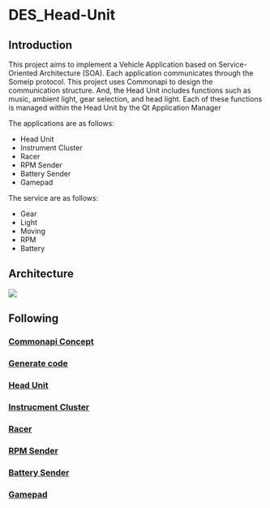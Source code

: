 # DES_Head-Unit

## Introduction
This project aims to implement a Vehicle Application based on Service-Oriented Architecture (SOA). Each application communicates through the Someip protocol. This project uses Commonapi to design the communication structure.
And, the Head Unit includes functions such as music, ambient light, gear selection, and head light. Each of these functions is managed within the Head Unit by the Qt Application Manager

The applications are as follows:
- Head Unit
- Instrument Cluster
- Racer
- RPM Sender
- Battery Sender
- Gamepad

The service are as follows:
- Gear
- Light
- Moving
- RPM
- Battery

## Architecture
<img src="https://github.com/SEA-ME-Team6/DES_Head-Unit/assets/119277948/701b1474-2453-417e-bd98-d87bd7ff2e2b">

## Following
  ### [Commonapi Concept](https://github.com/SEA-ME-Team6/DES_Head-Unit/tree/dev-communication/fidl)
  ### [Generate code](https://github.com/SEA-ME-Team6/DES_Head-Unit/tree/dev-communication/src-gen)
  ### [Head Unit](https://github.com/SEA-ME-Team6/DES_Head-Unit/tree/dev-communication/head_unit)
  ### [Instrucment Cluster](https://github.com/SEA-ME-Team6/DES_Head-Unit/tree/dev-communication/instrument_cluster)
  ### [Racer](https://github.com/SEA-ME-Team6/DES_Head-Unit/tree/dev-communication/racer)
  ### [RPM Sender](https://github.com/SEA-ME-Team6/DES_Head-Unit/tree/dev-communication/rpm_sender)
  ### [Battery Sender](https://github.com/SEA-ME-Team6/DES_Head-Unit/tree/dev-communication/battery_sender)
  ### [Gamepad](https://github.com/SEA-ME-Team6/DES_Head-Unit/tree/dev-communication/gamepad)
  
